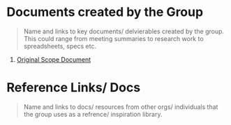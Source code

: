 # Documents created by the Group
> Name and links to key documents/ delvierables created by the group. This could range from meeting summaries to research work to spreadsheets, specs etc.

1. [Original Scope Document](https://docs.google.com/document/d/1V456hlyeBTTAT7SCIppallwEv1uroCwgsczNFPM52DE/edit#heading=h.obh22jetylg5)


# Reference Links/ Docs
> Name and links to docs/ resources from other orgs/ individuals that the group uses as a refrence/ inspiration library.
